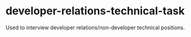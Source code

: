 # developer-relations-technical-task
Used to interview developer relations/non-developer technical positions.
